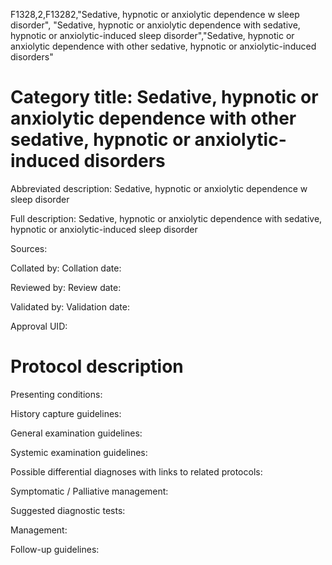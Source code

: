 F1328,2,F13282,"Sedative, hypnotic or anxiolytic dependence w sleep disorder", "Sedative, hypnotic or anxiolytic dependence with sedative, hypnotic or anxiolytic-induced sleep disorder","Sedative, hypnotic or anxiolytic dependence with other sedative, hypnotic or anxiolytic-induced disorders"
# Category title: Sedative, hypnotic or anxiolytic dependence with other sedative, hypnotic or anxiolytic-induced disorders

Abbreviated description: Sedative, hypnotic or anxiolytic dependence w sleep disorder

Full description: Sedative, hypnotic or anxiolytic dependence with sedative, hypnotic or anxiolytic-induced sleep disorder

Sources:

Collated by:
Collation date:

Reviewed by:
Review date:

Validated by:
Validation date:

Approval UID:

# Protocol description

Presenting conditions:

History capture guidelines:

General examination guidelines:

Systemic examination guidelines:

Possible differential diagnoses with links to related protocols:

Symptomatic / Palliative management:

Suggested diagnostic tests:

Management:

Follow-up guidelines:
